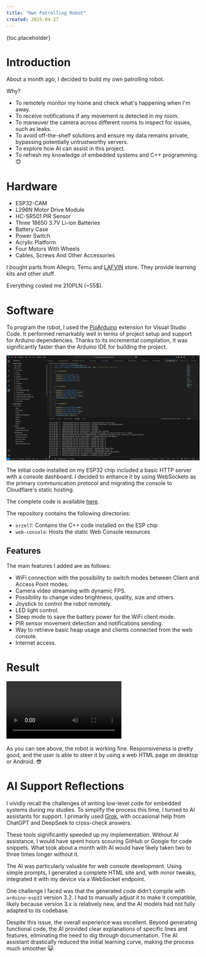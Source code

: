 ```yaml
---
title: "Own Patrolling Robot"
created: 2025-04-27
---
```


{toc.placeholder}

# Introduction

About a month ago, I decided to build my own patrolling robot.

Why?

* To remotely monitor my home and check what's happening when I'm away.
* To receive notifications if any movement is detected in my room.
* To maneuver the camera across different rooms to inspect for issues, such as leaks.
* To avoid off-the-shelf solutions and ensure my data remains private, bypassing potentially untrustworthy servers.
* To explore how AI can assist in this project.
* To refresh my knowledge of embedded systems and C++ programming. 😊

# Hardware

* ESP32-CAM
* L298N Motor Drive Module
* HC-SR501 PIR Sensor
* Three 18650 3.7V Li-ion Batteries
* Battery Case
* Power Switch
* Acrylic Platform
* Four Motors With Wheels
* Cables, Screws And Other Accessories

I bought parts from Allegro, Temu and [LAFVIN](https://lafvintech.com/) store.
They provide learning kits and other stuff.

Everything costed me 210PLN (~55$).

# Software

To program the robot, I used the [PioArduino](https://github.com/pioarduino) extension for Visual Studio Code.
It performed remarkably well in terms of project setup and support for Arduino dependencies.
Thanks to its incremental compilation, it was significantly faster than the Arduino IDE for building the project.

![Visual Studio Code](studio_code.png)

The initial code installed on my ESP32 chip included a basic HTTP server with a console dashboard.
I decided to enhance it by using WebSockets as the primary communication protocol
and migrating the console to Cloudflare's static hosting.

The complete code is available [here](https://github.com/PrzemyslawSwiderski/arduino-playground).

The repository contains the following directories:

- `orzel7`: Contains the C++ code installed on the ESP chip
- `web-console`: Hosts the static Web Console resources

## Features

The main features I added are as follows:

* WiFi connection with the possibility to switch modes between Client and Access Point modes.
* Camera video streaming with dynamic FPS.
* Possibility to change video brightness, quality, size and others.
* Joystick to control the robot remotely.
* LED light control.
* Sleep mode to save the battery power for the WiFi client mode.
* PIR sensor movement detection and notifications sending.
* Way to retrieve basic heap usage and clients connected from the web console.
* Internet access.

# Result

<video src="roaming_around.mp4" class="markdown-img" controls>Result Vid</video>

As you can see above, the robot is working fine.
Responsiveness is pretty good, and the user is able to steer it by using a web HTML page on desktop or Android. 😎

# AI Support Reflections

I vividly recall the challenges of writing low-level code for embedded systems during my studies.
To simplify the process this time, I turned to AI assistants for support.
I primarily used [Grok](https://x.com/i/grok), with occasional help from ChatGPT and DeepSeek to cross-check answers.

These tools significantly speeded up my implementation.
Without AI assistance, I would have spent hours scouring GitHub or Google for code snippets.
What took about a month with AI would have likely taken two to three times longer without it.

The AI was particularly valuable for web console development.
Using simple prompts, I generated a complete HTML site and, with minor tweaks,
integrated it with my device via a WebSocket endpoint.

One challenge I faced was that the generated code didn’t compile with `arduino-esp32` version 3.2.
I had to manually adjust it to make it compatible, likely because version 3.x is relatively new,
and the AI models had not fully adapted to its codebase.

Despite this issue, the overall experience was excellent.
Beyond generating functional code, the AI provided clear explanations of specific lines and features,
eliminating the need to dig through documentation.
The AI assistant drastically reduced the initial learning curve,
making the process much smoother :smiley_cat:.
